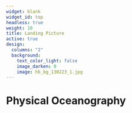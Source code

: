 ```yaml
---
widget: blank
widget_id: top
headless: true
weight: 10
title: Landing Picture
active: true
design:
  columns: "2"
  background:
    text_color_light: false
    image_darken: 0
    image: hb_bg_130223_1.jpg
---
```

# Physical Oceanography
